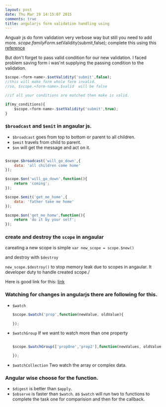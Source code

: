 ```yaml
---
layout: post
date: Thu Mar 19 14:15:07 2015
comments: true
title: angularjs form validation handling using
---
```


Angualr js do form validation very verbose way but still you need to add more.
$scope.familyForm.$setValidity(submit,false);
complete this using this [reference](https://docs.angularjs.org/api/ng/type/ngModel.NgModelController)

But don't forget to pass valid condition for our new validation. I faced problem saving form i was'nt supplying the passing condition to the validation.


```javascript
$scope.<form-name>.$setValidity('submit',false);
//this will make form whole form invalid.
//so, $scope.<form-name>.$valid  will be false

//if all your conditions are matched then make is valid.

if(my_conditions){
	$scope.<form-name>.$setValidity('submit',true);
}
```


### `$broadcast` and `$emit` in angaular js.

- `$broadcast` goes from top to bottom or parent to all children.
- `$emit` travels from child to parent.
- `$on` will get the message and act on it. 

```javascript

$scope.$broadcast('will_go_down',{
	data: 'all children come home'
});

$scope.$on('will_go_down',function(){
	return 'coming';
});

$scope.$emit('get_me_home',{
	data: 'father take me home'
});

$scope.$on('get_me_homw',function(){
	return 'do it by your self';
});

```

### create and destroy the `scope` in angaular

careating a new scope is simple
`var new_scope = scope.$new() `

and destroy with `$destroy`

`new_scope.$destroy()` 
to stop memory leak due to scopes in angaular. It developer duty to handle created scope./

Here is good link for this: [link](http://www.toptal.com/angular-js/videos/javascript-video-tutorial-using-destroy-to-clean-up-scopes-in-angularjs)


### Watching for changes in angularjs there are following for this.
- `$watch`
	
	```javascript
	$scope.$watch('prop',function(newValue, oldValue){
			
	});

	```
- `$watchGroup` If we want to watch more than one property

	```javascript
		
	$scope.$watchGroup(['propOne','prop2'],function(newValues, oldValues){

	});
	```
- `$watchCollection` Two watch the array or complex data.


### Angular wise choose for the function.
- `$digest` is better than `$apply`. 
- `$observe` is faster than `$watch`. as `$watch` will run two to functions to complete the task one for comparision and then for the callback.












